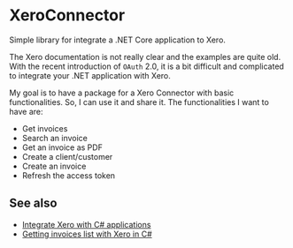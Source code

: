 # XeroConnector
Simple library for integrate a .NET Core application to Xero.

The Xero documentation is not really clear and the examples are quite old. With the recent introduction of `OAuth` 2.0, it is a bit difficult and complicated to integrate your .NET application with Xero.

My goal is to have a package for a Xero Connector with basic functionalities. So, I can use it and share it. The functionalities I want to have are:</p>

- Get invoices
- Search an invoice
- Get an invoice as PDF
- Create a client/customer
- Create an invoice
- Refresh the access token

## See also
- [Integrate Xero with C# applications](https://www.puresourcecode.com/dotnet/csharp/integrate-xero-with-csharp-applications/)
- [Getting invoices list with Xero in C#](https://www.puresourcecode.com/dotnet/net-core/getting-invoice-list-from-xero-in-csharp)
